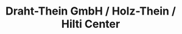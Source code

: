 ---
title: "Draht-Thein GmbH / Holz-Thein / Hilti Center"
url: /braunschweig/draht-thein-gmbh-holz-thein-hilti-center/
shop: Baustoffe
---